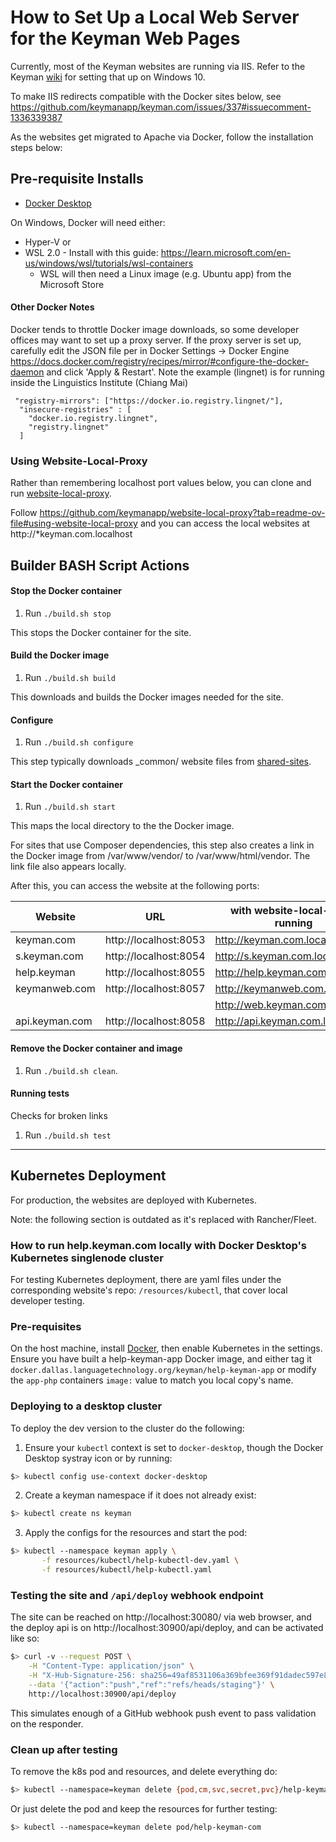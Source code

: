 # How to Set Up a Local Web Server for the Keyman Web Pages

Currently, most of the Keyman websites are running via IIS. Refer to the Keyman [wiki](https://github.com/keymanapp/keyman/wiki/How-to-set-up-a-local-web-server-for-the-Keyman-web-pages) for setting that up on Windows 10.

To make IIS redirects compatible with the Docker sites below, see
https://github.com/keymanapp/keyman.com/issues/337#issuecomment-1336339387

As the websites get migrated to Apache via Docker, follow the installation steps below:

## Pre-requisite Installs
* [Docker Desktop](https://www.docker.com/products/docker-desktop/)

On Windows, Docker will need either:
* Hyper-V or
* WSL 2.0 - Install with this guide:
https://learn.microsoft.com/en-us/windows/wsl/tutorials/wsl-containers
    * WSL will then need a Linux image (e.g. Ubuntu app) from the Microsoft Store

#### Other Docker Notes
Docker tends to throttle Docker image downloads, so some developer offices may want to set up a proxy server. If the proxy server is set up, carefully edit the JSON file per in Docker Settings -> Docker Engine https://docs.docker.com/registry/recipes/mirror/#configure-the-docker-daemon and click 'Apply & Restart'. Note the example (lingnet) is for running inside the Linguistics Institute (Chiang Mai)

```
 "registry-mirrors": ["https://docker.io.registry.lingnet/"],
  "insecure-registries" : [
    "docker.io.registry.lingnet",
    "registry.lingnet"
  ]
```

### Using Website-Local-Proxy
Rather than remembering localhost port values below, you can clone and run [website-local-proxy](https://github.com/keymanapp/website-local-proxy).

Follow https://github.com/keymanapp/website-local-proxy?tab=readme-ov-file#using-website-local-proxy and you can access the local websites at
http://*keyman.com.localhost

## Builder BASH Script Actions

#### Stop the Docker container
1. Run `./build.sh stop`

This stops the Docker container for the site.

#### Build the Docker image
1. Run `./build.sh build`

This downloads and builds the Docker images needed for the site.

#### Configure
1. Run `./build.sh configure`

This step typically downloads _common/ website files from [shared-sites](https://github.com/keymanapp/shared-sites/tree/main/_common).

#### Start the Docker container
1. Run `./build.sh start`

This maps the local directory to the the Docker image.

For sites that use Composer dependencies, this step also creates a link in the Docker image from /var/www/vendor/ to /var/www/html/vendor.
The link file also appears locally.

After this, you can access the website at the following ports:

| Website        |          URL          |  with website-local-proxy running |
|----------------|-----------------------|-----------------------------------|
| keyman.com     | http://localhost:8053 | http://keyman.com.localhost       |
| s.keyman.com   | http://localhost:8054 | http://s.keyman.com.localhost     |
| help.keyman    | http://localhost:8055 | http://help.keyman.com.localhost  |
| keymanweb.com  | http://localhost:8057 | http://keymanweb.com.localhost    |
|                                  |                                       | http://web.keyman.com.localhost   |
| api.keyman.com | http://localhost:8058 | http://api.keyman.com.localhost   |

#### Remove the Docker container and image
1. Run `./build.sh clean`.

#### Running tests
Checks for broken links
1. Run `./build.sh test`

---------

## Kubernetes Deployment
For production, the websites are deployed with Kubernetes.

Note: the following section is outdated as it's replaced with Rancher/Fleet.

### How to run help.keyman.com locally with Docker Desktop's Kubernetes singlenode cluster

For testing Kubernetes deployment, there are yaml files under the corresponding website's repo: `/resources/kubectl`, that cover local developer testing.

### Pre-requisites
On the host machine, install [Docker](https://docs.docker.com/get-docker/), then enable Kubernetes in the settings. Ensure you have built a help-keyman-app Docker image, and either tag it `docker.dallas.languagetechnology.org/keyman/help-keyman-app` or modify the `app-php` containers `image:` value to match you local copy's name.

### Deploying to a desktop cluster
To deploy the dev version to the cluster do the following:
1. Ensure your `kubectl` context is set to `docker-desktop`, though the Docker Desktop systray icon or by running:
```bash
$> kubectl config use-context docker-desktop
```
2. Create a keyman namespace if it does not already exist:
```bash
$> kubectl create ns keyman
```
3. Apply the configs for the resources and start the pod:
```bash
$> kubectl --namespace keyman apply \
       -f resources/kubectl/help-kubectl-dev.yaml \
       -f resources/kubectl/help-kubectl.yaml
```
### Testing the site and `/api/deploy` webhook endpoint
The site can be reached on http://localhost:30080/ via web browser, and the deploy api is on http://localhost:30900/api/deploy, and can be activated like so:
```bash
$> curl -v --request POST \
    -H "Content-Type: application/json" \
    -H "X-Hub-Signature-256: sha256=49af8531106a369bfee369f91dadec597e8ea3992ec2802bbe655be0ece17f15" \
    --data '{"action":"push","ref":"refs/heads/staging"}' \
    http://localhost:30900/api/deploy
```
This simulates enough of a GitHub webhook push event to pass validation on the responder.

### Clean up after testing

To remove the k8s pod and resources, and delete everything do:
```bash
$> kubectl --namespace=keyman delete {pod,cm,svc,secret,pvc}/help-keyman-com
```
Or just delete the pod and keep the resources for further testing:
```bash
$> kubectl --namespace=keyman delete pod/help-keyman-com
```
